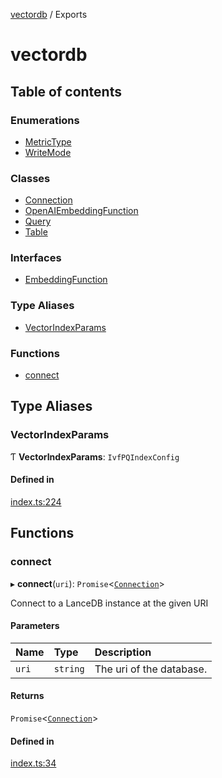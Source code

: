 [vectordb](README.md) / Exports

# vectordb

## Table of contents

### Enumerations

- [MetricType](enums/MetricType.md)
- [WriteMode](enums/WriteMode.md)

### Classes

- [Connection](classes/Connection.md)
- [OpenAIEmbeddingFunction](classes/OpenAIEmbeddingFunction.md)
- [Query](classes/Query.md)
- [Table](classes/Table.md)

### Interfaces

- [EmbeddingFunction](interfaces/EmbeddingFunction.md)

### Type Aliases

- [VectorIndexParams](modules.md#vectorindexparams)

### Functions

- [connect](modules.md#connect)

## Type Aliases

### VectorIndexParams

Ƭ **VectorIndexParams**: `IvfPQIndexConfig`

#### Defined in

[index.ts:224](https://github.com/lancedb/lancedb/blob/31dab97/node/src/index.ts#L224)

## Functions

### connect

▸ **connect**(`uri`): `Promise`<[`Connection`](classes/Connection.md)\>

Connect to a LanceDB instance at the given URI

#### Parameters

| Name | Type | Description |
| :------ | :------ | :------ |
| `uri` | `string` | The uri of the database. |

#### Returns

`Promise`<[`Connection`](classes/Connection.md)\>

#### Defined in

[index.ts:34](https://github.com/lancedb/lancedb/blob/31dab97/node/src/index.ts#L34)
